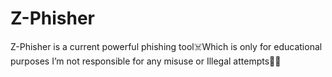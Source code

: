 # Z-Phisher
Z-Phisher is a current powerful phishing tool☠️Which is only for educational purposes I’m not responsible for any misuse or Illegal attempts🥷🏾
